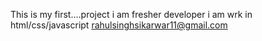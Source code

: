 This is my first....project
i am fresher developer
i am wrk in html/css/javascript
rahulsinghsikarwar11@gmail.com
